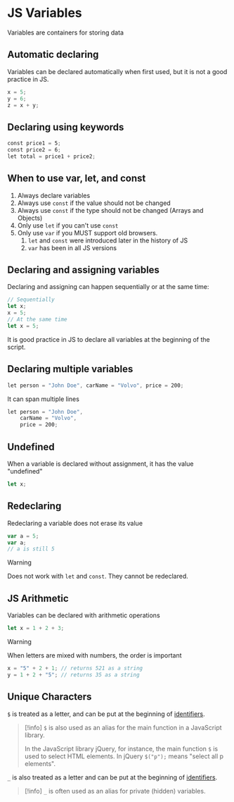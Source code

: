 # JS Variables

Variables are containers for storing data

## Automatic declaring

Variables can be declared automatically when first used, but it is not a good practice in JS.
``` js
x = 5;
y = 6;
z = x + y;
```

## Declaring using keywords

``` js
const price1 = 5;  
const price2 = 6;  
let total = price1 + price2;
```

## When to use var, let, and const

1. Always declare variables
2. Always use `const` if the value should not be changed
3. Always use `const` if the type should not be changed (Arrays and Objects)
4. Only use `let` if you can't use `const`
5. Only use `var` if you MUST support old browsers.
	1. `let` and `const` were introduced later in the history of JS
	2. `var` has been in all JS versions

## Declaring and assigning variables

Declaring and assigning can happen sequentially or at the same time:

``` js
// Sequentially
let x;
x = 5;
// At the same time
let x = 5;
```

It is good practice in JS to declare all variables at the beginning of the script.

##  Declaring multiple variables

``` js
let person = "John Doe", carName = "Volvo", price = 200;
```

It can span multiple lines

``` js
let person = "John Doe", 
	carName = "Volvo", 
	price = 200;
```

## Undefined

When a variable is declared without assignment, it has the value "undefined"

``` js
let x;
```

## Redeclaring

Redeclaring a variable does not erase its value

``` js
var a = 5;
var a;
// a is still 5
```

> [!warning]
> Does not work with `let` and `const`. They cannot be redeclared.

## JS Arithmetic

Variables can be declared with arithmetic operations

``` js
let x = 1 + 2 + 3;
```

> [!warning]
> When letters are mixed with numbers, the order is important

``` js
x = "5" + 2 + 1; // returns 521 as a string
y = 1 + 2 + "5"; // returns 35 as a string
```

## Unique Characters

`$` is treated as a letter, and can be put at the beginning of [identifiers](5.%20JS%20Syntax.md#^23c4e7).

> [!info]
> `$` is also used as an alias for the main function in a JavaScript library.
> 
> In the JavaScript library jQuery, for instance, the main function `$` is used to select HTML elements. In jQuery `$("p");` means "select all p elements".

`_` is also treated as a letter and can be put at the beginning of [identifiers](5.%20JS%20Syntax.md#^23c4e7).

> [!info]
> `_` is often used as an alias for private (hidden) variables.


